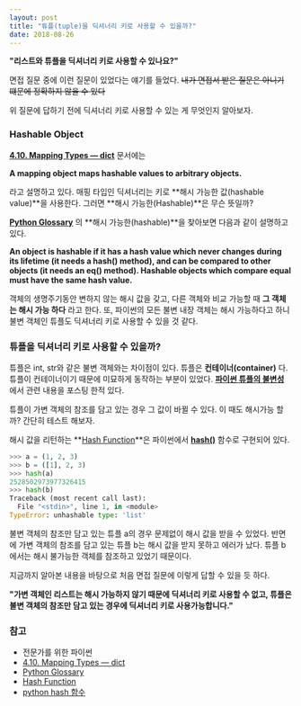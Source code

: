 ```yaml
---
layout: post
title: "튜플(tuple)을 딕셔너리 키로 사용할 수 있을까?"
date: 2018-08-26
---
```

**"리스트와 튜플을 딕셔너리 키로 사용할 수 있나요?"**

면접 질문 중에 이런 질문이 있었다는 얘기를 들었다. ~~내가 면접서 받은 질문은 아니기 떄문에 정확하지 않을 수 있다~~

위 질문에 답하기 전에 딕셔너리 키로 사용할 수 있는 게 무엇인지 알아보자.

### Hashable Object
 
**[4.10. Mapping Types — dict](https://docs.python.org/3/library/stdtypes.html#mapping-types-dict)** 문서에는 

**A mapping object maps hashable values to arbitrary objects.**

라고 설명하고 있다. 매핑 타입인 딕셔너리는 키로 **해시 가능한 값(hashable value)**을 사용한다. 그러면 **해시 가능한(Hashable)**은 무슨 뜻일까?

**[Python Glossary](https://docs.python.org/3/glossary.html)** 의 **해시 가능한(hashable)**을 찾아보면 다음과 같이 설명하고 있다.

**An object is hashable if it has a hash value which never changes during its lifetime (it needs a __hash__() method), and can be compared to other objects (it needs an __eq__() method). Hashable objects which compare equal must have the same hash value.**

객체의 생명주기동안 변하지 않는 해시 값을 갖고, 다른 객체와 비교 가능할 때 **그 객체는 해시 가능 하다** 라고 한다. 또, 파이썬의 모든 불변 내장 객체는 해시 가능하다고 하니 불변 객체인 튜플도 딕셔너리 키로 사용할 수 있을 것 같다.

### 튜플을 딕셔너리 키로 사용할 수 있을까?

튜플은 int, str와 같은 불변 객체와는 차이점이 있다. 튜플은 **컨테이너(container)** 다. 튜플이 컨테이너이기 때문에 미묘하게 동작하는 부분이 있었다. **[파이썬 튜플의 불변성](https://lioliolio.github.io/immutability-of-tuple-in-python/)** 에서 관련 내용을 포스팅 한적 있다.

튜플이 가변 객체의 참조를 담고 있는 경우 그 값이 바뀔 수 있다. 이 때도 해시가능 할까? 간단히 테스트 해보자.

해시 값을 리턴하는 **[Hash Function](https://en.wikipedia.org/wiki/Hash_function)**은 파이썬에서 **[hash()](https://docs.python.org/3/library/functions.html#hash)** 함수로 구현되어 있다.

```python
>>> a = (1, 2, 3)
>>> b = ([1], 2, 3)
>>> hash(a)
2528502973977326415
>>> hash(b)
Traceback (most recent call last):
  File "<stdin>", line 1, in <module>
TypeError: unhashable type: 'list'
``` 

불변 객체의 참조만 담고 있는 튜플 a의 경우 문제없이 해시 값을 받을 수 있었다. 반면에 가변 객체의 참조를 담고 있는 튜플 b는 해시 값을 받지 못하고 에러가 났다. 튜플 b에서는 해시 불가능한 객체를 참조하고 있었기 때문이다.

지금까지 알아본 내용을 바탕으로 처음 면접 질문에 이렇게 답할 수 있을 듯 하다.

**"가변 객체인 리스트는 해시 가능하지 않기 때문에 딕셔너리 키로 사용할 수 없고, 튜플은 불변 객체의 참조만 담고 있는 경우에 딕셔너리 키로 사용가능합니다."**
### 참고
- 전문가를 위한 파이썬
- [4.10. Mapping Types — dict](https://docs.python.org/3/library/stdtypes.html#mapping-types-dict)
- [Python Glossary](https://docs.python.org/3/glossary.html)
- [Hash Function](https://en.wikipedia.org/wiki/Hash_function)
- [python hash 함수](https://docs.python.org/3/library/functions.html#hash)